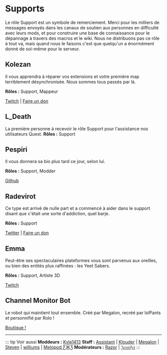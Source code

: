 # Supports
Le rôle Support est un symbole de remerciement. Merci pour les milliers de messages envoyés dans les canaux de soutien aux personnes en difficulté avec leurs mods, et pour construire une base de connaissance pour le dépannage à travers des macros et le wiki. Nous ne distribuons pas ce rôle à tout va, mais quand nous le faisons c'est que quelqu'un a énormément donné de soi-même pour le serveur.


## Kolezan
Il vous apprendra à réparer vos extensions et votre première map terriblement désynchronisée. Nous sommes tous passés par là.

**Rôles :** Support, Mappeur

[Twitch](https://www.twitch.tv/kolezan) | [Faire un don](https://paypal.me/kolezan)

## L_Death
La première personne à recevoir le rôle Support pour l'assistance nos utilisateurs Quest.
**Rôles :** Support

## Pespiri
Il vous donnera sa bio plus tard ce jour, selon lui.

**Rôles :** Support, Modder

[Github](https://github.com/pespiri)

## Radevirot
Ce type est arrivé de nulle part et a commencé à aider dans le support disant que c'était une sorte d'addiction, quel barje.

**Rôles :** Support

[Twitter](https://twitter.com/Radevirot) | [Faire un don](paypal.me/Radevirot)

## Emma
Peut-être ses spectaculaires plateformes vous sont parvenus aux oreilles, ou bien des entités plus raffinées : les Yeet Sabers.

**Rôles :** Support, Artiste 3D

[Twitch](https://www.twitch.tv/therealkleinba)

## Channel Monitor Bot
Le robot qui maintient tout ensemble.
Créé par Megalon, recréé par lolPants et personnifié par Rolo !

[Boutique !](https://www.redbubble.com/people/megalon-gaming/portfolio)

---

::: tip Voir aussi
**Moddeurs :** [Kyle1413](/fr/about/modders.md#kyle1413)
**Staff :** [Assistant](/fr/about/staff.md#assistant) | [Klouder](/fr/about/staff.md#klouder) | [Megalon](/fr/about/staff.md#megalon) | [Steven](/fr/about/staff.md#steven) | [williums](/fr/about/staff.md#williums) | [Melopod ƸӜƷ](/fr/about/staff.md#melopod-ƹӝʒ)
**Modérateurs :** [Razor](/fr/about/moderators.md#razor) | [𝔍𝔢𝔫𝔫𝔦𝔣𝔢𝔯](/fr/about/moderators.md#𝔍𝔢𝔫𝔫𝔦𝔣𝔢𝔯)
:::
